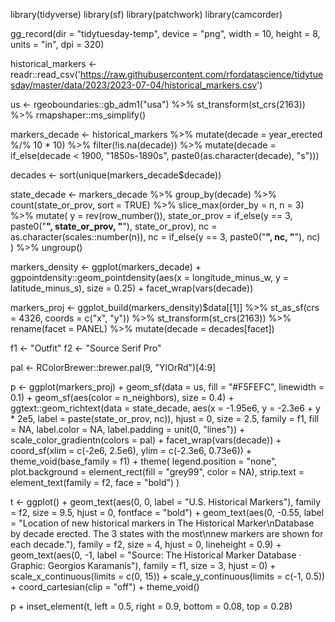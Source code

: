 library(tidyverse)
library(sf)
library(patchwork)
library(camcorder)

gg_record(dir = "tidytuesday-temp", device = "png", width = 10, height = 8, units = "in", dpi = 320)

historical_markers <- readr::read_csv('https://raw.githubusercontent.com/rfordatascience/tidytuesday/master/data/2023/2023-07-04/historical_markers.csv')

us <- rgeoboundaries::gb_adm1("usa") %>% 
  st_transform(st_crs(2163)) %>% 
  rmapshaper::ms_simplify()

markers_decade <- historical_markers %>% 
  mutate(decade = year_erected %/% 10 * 10) %>% 
  filter(!is.na(decade)) %>% 
  mutate(decade = if_else(decade < 1900, "1850s-1890s", paste0(as.character(decade), "s")))

decades <- sort(unique(markers_decade$decade)) 

state_decade <- markers_decade %>% 
  group_by(decade) %>% 
  count(state_or_prov, sort = TRUE) %>% 
  slice_max(order_by = n, n = 3) %>% 
  mutate(
    y = rev(row_number()),
    state_or_prov = if_else(y == 3, paste0("**", state_or_prov, "**"), state_or_prov),
    nc = as.character(scales::number(n)),
    nc = if_else(y == 3, paste0("**", nc, "**"), nc)
    ) %>% 
  ungroup()

markers_density <- ggplot(markers_decade) +
  ggpointdensity::geom_pointdensity(aes(x = longitude_minus_w, y = latitude_minus_s), size = 0.25) +
  facet_wrap(vars(decade))

markers_proj <- ggplot_build(markers_density)$data[[1]] %>% 
  st_as_sf(crs = 4326, coords = c("x", "y")) %>% 
  st_transform(st_crs(2163)) %>% 
  rename(facet = PANEL) %>% 
  mutate(decade = decades[facet])

f1 <- "Outfit"
f2 <- "Source Serif Pro"

pal <- RColorBrewer::brewer.pal(9, "YlOrRd")[4:9]

p <- ggplot(markers_proj) +
  geom_sf(data = us, fill = "#F5FEFC", linewidth = 0.1) +
  geom_sf(aes(color = n_neighbors), size = 0.4) +
  ggtext::geom_richtext(data = state_decade, aes(x = -1.95e6, y = -2.3e6 + y * 2e5, label = paste(state_or_prov, nc)), hjust = 0, size = 2.5, family = f1, fill = NA, label.color = NA, label.padding = unit(0, "lines")) +
  scale_color_gradientn(colors = pal) +
  facet_wrap(vars(decade)) +
  coord_sf(xlim = c(-2e6, 2.5e6), ylim = c(-2.3e6, 0.73e6)) +
  theme_void(base_family = f1) +
  theme(
    legend.position = "none",
    plot.background = element_rect(fill = "grey99", color = NA),
    strip.text = element_text(family = f2, face = "bold")
  )

t <- ggplot() +
  geom_text(aes(0, 0, label = "U.S. Historical Markers"), family = f2, size = 9.5, hjust = 0, fontface = "bold") +
  geom_text(aes(0, -0.55, label = "Location of new historical markers in The Historical Marker\nDatabase by decade erected. The 3 states with the most\nnew markers are shown for each decade."), family = f2, size = 4, hjust = 0, lineheight = 0.9) +
  geom_text(aes(0, -1, label = "Source: The Historical Marker Database · Graphic: Georgios Karamanis"), family = f1, size = 3, hjust = 0) +
  scale_x_continuous(limits = c(0, 15)) +
  scale_y_continuous(limits = c(-1, 0.5)) +
  coord_cartesian(clip = "off") +
  theme_void()

p +
  inset_element(t, left = 0.5, right = 0.9, bottom = 0.08, top = 0.28)
